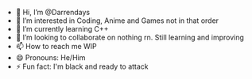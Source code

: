 - 👋 Hi, I’m @Darrendays
- 👀 I’m interested in Coding, Anime and Games not in that order
- 🌱 I’m currently learning C++
- 💞️ I’m looking to collaborate on nothing rn. Still learning and improving
- 📫 How to reach me WIP
- 😄 Pronouns: He/Him
- ⚡ Fun fact: I'm black and ready to attack

<!---
Darrendays/Darrendays is a ✨ special ✨ repository because its `README.md` (this file) appears on your GitHub profile.
You can click the Preview link to take a look at your changes.
--->
